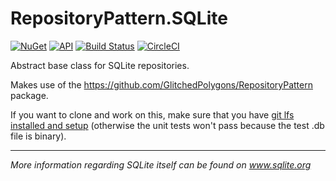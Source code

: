 # RepositoryPattern.SQLite

[![NuGet](https://img.shields.io/nuget/v/GlitchedPolygons.RepositoryPattern.SQLite.svg)](https://www.nuget.org/packages/GlitchedPolygons.RepositoryPattern.SQLite) 
[![API](https://img.shields.io/badge/api-docs-brightgreen.svg)](https://glitchedpolygons.github.io/RepositoryPattern.SQLite/api/index.html)
[![Build Status](https://travis-ci.org/GlitchedPolygons/RepositoryPattern.SQLite.svg?branch=master)](https://travis-ci.org/GlitchedPolygons/RepositoryPattern.SQLite) 
[![CircleCI](https://circleci.com/gh/GlitchedPolygons/RepositoryPattern.SQLite/tree/master.svg?style=shield)](https://circleci.com/gh/GlitchedPolygons/RepositoryPattern.SQLite/tree/master)

Abstract base class for SQLite repositories. 

Makes use of the https://github.com/GlitchedPolygons/RepositoryPattern package.

If you want to clone and work on this, make sure that you have [git lfs installed and setup](https://github.com/git-lfs/git-lfs/wiki/Installation) (otherwise the unit tests won't pass because the test .db file is binary).

---

_More information regarding SQLite itself can be found on www.sqlite.org_
